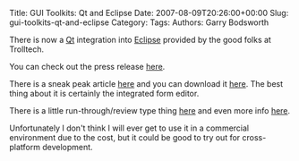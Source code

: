 Title: GUI Toolkits: Qt and Eclipse
Date: 2007-08-09T20:26:00+00:00
Slug: gui-toolkits-qt-and-eclipse
Category: 
Tags: 
Authors: Garry Bodsworth

There is now a <a href="http://www.trolltech.com/qt">Qt</a> integration into <a href="http://www.eclipse.org">Eclipse</a> provided by the good folks at Trolltech.

You can check out the press release <a href="http://trolltech.com/company/newsroom/announcements/press.2007-05-24.8884335791">here</a>.

There is a sneak peak article <a href="http://trolltech.com/company/tt/contents/issue3/eclipse-integration">here</a> and you can download it <a href="http://trolltech.com/developer/downloads/qt/eclipse-integration-download">here</a>.  The best thing about it is certainly the integrated form editor.

There is a little run-through/review type thing <a href="http://www.thelins.se/index.php?title=Qt_from_Eclipse">here</a> and even more info <a href="http://labs.trolltech.com/blogs/2007/07/11/develop-qt-applications-in-eclipse/">here</a>.

Unfortunately I don't think I will ever get to use it in a commercial environment due to the cost, but it could be good to try out for cross-platform development.
